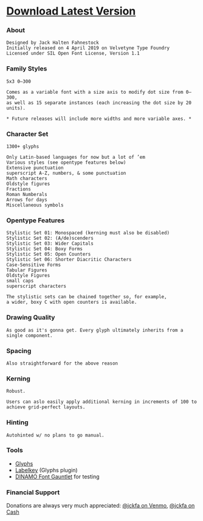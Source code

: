 # [Download Latest Version](https://github.com/jckfa/tinyfonts/archive/master.zip)

### About
```
Designed by Jack Halten Fahnestock
Initially released on 4 April 2019 on Velvetyne Type Foundry
Licensed under SIL Open Font License, Version 1.1
```

### Family Styles
```
5x3 0–300

Comes as a variable font with a size axis to modify dot size from 0—300, 
as well as 15 separate instances (each increasing the dot size by 20 units).

* Future releases will include more widths and more variable axes. *
```

### Character Set
```
1300+ glyphs

Only Latin-based languages for now but a lot of ’em
Various styles (see opentype features below)
Extensive punctuation
superscript A-Z, numbers, & some punctuation 
Math characters
Oldstyle figures
Fractions
Roman Numberals
Arrows for days
Miscellaneous symbols
```

### Opentype Features
```
Stylistic Set 01: Monospaced (kerning must also be disabled)
Stylistic Set 02: (A/de)scenders
Stylistic Set 03: Wider Capitals
Stylistic Set 04: Boxy Forms
Stylistic Set 05: Open Counters
Stylistic Set 06: Shorter Diacritic Characters
Case-Sensitive Forms
Tabular Figures
Oldstyle Figures
small caps
superscript characters

The stylistic sets can be chained together so, for example, 
a wider, boxy C with open counters is available.
```

### Drawing Quality
```
As good as it's gonna get. Every glyph ultimately inherits from a single component.
```

### Spacing
```
Also straightforward for the above reason
```

### Kerning
```
Robust.

Users can aslo easily apply additional kerning in increments of 100 to 
achieve grid-perfect layouts.
```

### Hinting
```
Autohinted w/ no plans to go manual.
```

### Tools
- [Glyphs](https://glyphsapp.com/)
- [Labelkey](https://github.com/RobertPratley/labelKey) (Glyphs plugin)
- [DINAMO Font Gauntlet](https://dinamodarkroom.com/) for testing

### Financial Support
Donations are always very much appreciated: [@jckfa on Venmo](https://venmo.com/jckfa), [@jckfa on Cash ](https://cash.me/$jckfa)

